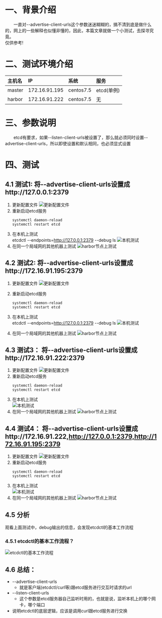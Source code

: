 # 一、背景介绍  
&ensp;&ensp;&ensp;&ensp;一直对--advertise-client-urls这个参数迷迷糊糊的，搞不清到底是做什么的，网上的一些解释也似懂非懂的，因此，本篇文章就做一个小测试，去探寻究竟。  
仅供参考! 
# 二、测试环境介绍 
|主机名|IP|系统|服务|
|:---|:---|:---|:---|
|master|172.16.91.195|centos7.5|etcd(单例)|
|harbor|172.16.91.222|centos7.5|无|

# 三、参数说明  
&ensp;&ensp;&ensp;&ensp;etcd有要求，如果--listen-client-urls被设置了，那么就必须同时设置--advertise-client-urls，所以即使设置和默认相同，也必须显式设置

# 四、测试  
## 4.1 测试1: 将--advertise-client-urls设置成http://127.0.0.1:2379  
1. 更新配置文件 
![更新配置文件](https://note.youdao.com/yws/public/resource/d8631b2801d11e53d570068af1c0bf0f/xmlnote/AA427466131541AFAADB00165F723AC5/20644)
2. 重新启动etcd服务 
    ```
    systemctl daemon-reload
    systemctl restart etcd 
    ```
3. 在本机上测试  
etcdctl --endpoints=http://127.0.0.1:2379 --debug ls
![本机测试](https://note.youdao.com/yws/public/resource/d8631b2801d11e53d570068af1c0bf0f/xmlnote/69E32B536F5D41F7B9EAE5BB7CF8C5AC/20642)  
4. 在同一个局域网的其他机器上测试 
![harbor节点上测试](https://note.youdao.com/yws/public/resource/d8631b2801d11e53d570068af1c0bf0f/xmlnote/A810BA3666C5450A9E3CA721C1E39110/20646)  

## 4.2 测试2: 将--advertise-client-urls设置成http://172.16.91.195:2379  
1. 更新配置文件 
![更新配置文件](https://note.youdao.com/yws/public/resource/d8631b2801d11e53d570068af1c0bf0f/xmlnote/4DCA687D44254B44B7F8AF03CACBD61A/20649)  
2. 重新启动etcd服务 
    ```
    systemctl daemon-reload
    systemctl restart etcd 
    ```
3. 在本机上测试  
etcdctl --endpoints=http://127.0.0.1:2379 --debug ls
![本机测试](https://note.youdao.com/yws/public/resource/d8631b2801d11e53d570068af1c0bf0f/xmlnote/99DBEF87F8BA414E83B97B035E9D406B/20651)  

4. 在同一个局域网的其他机器上测试 
![harbor节点上测试](https://note.youdao.com/yws/public/resource/d8631b2801d11e53d570068af1c0bf0f/xmlnote/BC671C3B8B134DB0AC9FB1BDA8730132/20653)  
## 4.3 测试3： 将--advertise-client-urls设置成http://172.16.91.222:2379 
1. 更新配置文件 
![更新配置文件](https://note.youdao.com/yws/public/resource/d8631b2801d11e53d570068af1c0bf0f/xmlnote/036773E4ACA24FC693FB7CDB9148FD4B/20656)  
2. 重新启动etcd服务 
    ```
    systemctl daemon-reload
    systemctl restart etcd 
    ```
3. 在本机上测试  
![本机测试](https://note.youdao.com/yws/public/resource/d8631b2801d11e53d570068af1c0bf0f/xmlnote/3DB4EBA46805438F8810E941EB108727/20658)
4. 在同一个局域网的其他机器上测试 
![harbor节点上测试](https://note.youdao.com/yws/public/resource/d8631b2801d11e53d570068af1c0bf0f/xmlnote/CD5F268065DF43FF9049773B67550575/20660)
## 4.4 测试4： 将--advertise-client-urls设置成http://172.16.91.222,http://127.0.0.1:2379,http://172.16.91.195:2379
1. 更新配置文件 
![更新配置文件](https://note.youdao.com/yws/public/resource/d8631b2801d11e53d570068af1c0bf0f/xmlnote/09477639FEBB43FEBC00338DA88B4672/20667)  
2. 重新启动etcd服务 
    ```
    systemctl daemon-reload
    systemctl restart etcd 
    ```
3. 在本机上测试  
![本机测试](https://note.youdao.com/yws/public/resource/d8631b2801d11e53d570068af1c0bf0f/xmlnote/752F8171C17441CDB7EDA4419464B6F5/20663)  
4. 在同一个局域网的其他机器上测试 
![harbor节点上测试](https://note.youdao.com/yws/public/resource/d8631b2801d11e53d570068af1c0bf0f/xmlnote/0BE316F66D194592BD195C845EBC1E02/20665)  

## 4.5 分析  
观看上面测试中，debug输出的信息，会发现etcdctl的基本工作流程  
### 4.5.1 etcdctl的基本工作流程？ 
![etcdctl的基本工作流程](https://note.youdao.com/yws/public/resource/d8631b2801d11e53d570068af1c0bf0f/xmlnote/CDCD372A23E941419A5CFDE1D8ABFE9D/20670)  


## 4.6 总结： 
- --advertise-client-urls  
    - 就是客户端(etcdctl/curl等)跟etcd服务进行交互时请求的url  
- --listen-client-urls  
    - 这个参数是etcd服务器自己监听时用的，也就是说，监听本机上的哪个网卡，哪个端口  
- 说明etcdctl的底层逻辑，应该是调用curl跟etcd服务进行交换




